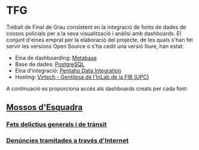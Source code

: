 # TFG
Treball de Final de Grau consistent en la integració de fonts de dades de cossos policials per a la seva visualització i anàlisi amb dashboards.
El conjunt d'eines emprat per la elaboració del projecte, de les quals s'han fet servir les versions Open Source o s'ha cedit una versió lliure, han estat:
- Eina de dashboarding: [Metabase](https://www.metabase.com/)
- Base de dades: [PostgreSQL](https://www.postgresql.org/)
- Eina d'integració: [Pentaho Data Integration](https://sourceforge.net/projects/pentaho/files/Data%20Integration/)
- Hosting: [Virtech - Gentilesa de l'InLab de la FIB (UPC)](https://inlab.fib.upc.edu/es/servicio-de-cloud-docente-de-la-fib-virtech)

A continuació es proporciona accés als dashboards creats per cada font:

## [Mossos d'Esquadra](https://mossos.gencat.cat/ca/els_mossos_desquadra/indicadors_i_qualitat/dades_obertes/)
### [Fets delictius generals i de trànsit](http://nattech.fib.upc.edu:40340/public/dashboard/30e41269-da10-4061-b334-7d4f42c6ad6b#theme=night)
### [Denúncies tramitades a través d'Internet](http://nattech.fib.upc.edu:40340/public/dashboard/e97c26b2-d884-4154-878d-09620ba91e04#theme=night)
